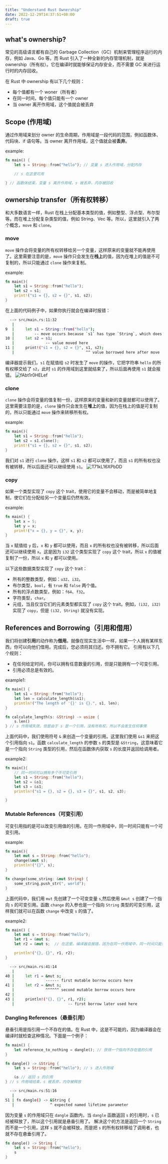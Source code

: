 ```yaml
---
title: "Understand Rust Ownership"
date: 2022-12-29T14:37:51+08:00
draft: true
---
```


## what's ownership?
常见的高级语言都有自己的 Garbage Collection（GC）机制来管理程序运行的内存，例如 Java、Go 等。而 Rust 引入了一种全新的内存管理机制，就是 ownership（所有权）。它在编译时就能够保证内存安全，而不需要 GC 来进行运行时的内存回收。

在 Rust 中 ownership 有以下几个规则：
- 每个值都有一个 woner（所有者）
- 在同一时间，每个值只能有一个 owner
- 当 owner 离开作用域，这个值就会被丢弃

## Scope (作用域)
通过作用域来划分 owner 的生命周期，作用域是一段代码的范围，例如函数体、代码块、if 语句等。当 owner 离开作用域，这个值就会被**丢弃**。

example:
```rust
fn main() {
    let s = String::from("hello"); // 变量 s 进入作用域，分配内存

    // s 在这里可用

} // 函数体结束，变量 s 离开作用域，s 被丢弃，内存被回收
```
## ownership transfer（所有权转移）
和大多数语言一样，Rust 在栈上分配基本类型的值，例如整型、浮点型、布尔型等。而在堆上分配复杂类型的值，例如 String、Vec 等。所以，这里就引入了两个概念，`move` 和 `clone`。

### move
`move` 操作会将变量的所有权转移给另一个变量，这样原来的变量就不能再使用了。这里需要注意的是，`move` 操作只会发生在**栈上**的值，因为在堆上的值是不可复制的，所以只能通过 `clone` 操作来复制。

example:
```rust
fn main(){
    let s1 = String::from("hello");
    let s2 = s1;
    print!("s1 = {}, s2 = {}", s1, s2);
}
```
在上面的代码例子中，如果你执行就会在编译时报错：
```bash
  --> src/main.rs:11:32
   |
9  |     let s1 = String::from("hello");
   |         -- move occurs because `s1` has type `String`, which does not implement the `Copy` trait
10 |     let s2 = s1;
   |              -- value moved here
11 |     print!("s1 = {}, s2 = {}", s1, s2);
   |                                ^^ value borrowed here after move
```
编译器提示我们，`s1` 在赋值给 `s2` 时发生了 `move` 的操作，它把字符串 `hello` 的所有权移交给了 `s2`，此时 `s1` 的作用域到这里就结束了，所以后面再使用 `s1` 就会报错。
![fAbt1r0HELef](https://cdn.jsdelivr.net/gh/greycodee/images@main/2022/12/30/fAbt1r0HELef.jpg)

### clone
`clone` 操作会将变量的值复制一份，这样原来的变量和新的变量就都可以使用了。这里需要注意的是，`clone` 操作只会发生在**堆上**的值，因为在栈上的值是可复制的，所以只能通过 `move` 操作来转移所有权。

example:
```rust
fn main(){
    let s1 = String::from("hello");
    let s2 = s1.clone();
    print!("s1 = {}, s2 = {}", s1, s2);
}
```
我们对 `s1` 进行 `clone` 操作，这样 `s1` 和 `s2` 都可以使用了，而且 `s1` 的所有权也没有被转移，所以后面还可以继续使用 `s1`。
![T71kL16XPbDD](https://cdn.jsdelivr.net/gh/greycodee/images@main/2022/12/30/T71kL16XPbDD.jpg)

### copy
如果一个类型实现了 `copy` 这个 trait，使用它的变量不会移动，而是被简单地复制，使它们在分配给另一个变量后仍然有效。

example:
```rust
fn main() {
    let x = 5;
    let y = x;
    print!("x = {}, y = {}", x, y);
}
```
当 `x` 赋值给 `y` 后，`x` 和 `y` 都可以使用，而且 `x` 的所有权也没有被转移，所以后面还可以继续使用 `x`。这是因为 `i32` 这个类型实现了 `copy` 这个 trait，所以 `x` 的值被复制了一份，所以 `x` 和 `y` 都可以使用。

以下这些数据类型实现了 `copy` 这个 trait：
- 所有的整数类型，例如：`u32`、`i32`。
- 布尔类型，`bool`，有 `true` 和 `false` 两个值。
- 所有的浮点数类型，例如：`f64`、`f32`。
- 字符类型，`char`。
- 元组，当且仅当它们的元素类型都实现了 `copy` 这个 trait。例如，`(i32, i32)` 实现了 `copy`，但是 `(i32, String)` 就没有实现。

## References and Borrowing（引用和借用）
我们将创建**引用**的动作称为**借用**。就像在现实生活中一样，如果一个人拥有某样东西，你可以向他们借用。完成后，您必须将其归还。你不拥有它。
引用有以下几个规则：
- 在任何给定时间，你可以拥有任意数量的引用，但是只能拥有一个可变引用。
- 引用必须总是有效的。

example1:
```rust
fn main() {
    let s1 = String::from("hello");
    let len = calculate_length(&s1);
    println!("The length of '{}' is {}.", s1, len);
}

fn calculate_length(s: &String) -> usize {
    s.len()
} // s 作用域失效，但是由于 s 是一个引用，没有所有权，所以不会发生任何事情
```
上面代码中，我们使用符号 `&` 来创造一个变量的引用。这里我们使用 `&s1` 来把这个引用指向 `s1`。函数 `calculate_length` 的参数 `s` 的类型是 `&String`，这意味着它是一个指向 `String` 类型的引用，然后在函数体内获取 `s` 的长度并返回给调用者。

example2:
```rust
fn main(){
    // 同一时间可以拥有多个不可变引用
    let s1 = String::from("hello");
    let s2 = &s1;
    let s3 = &s1;
    println!("s1 = {}, s2 = {}, s3 = {}", s1, s2, s3);

}
```
### Mutable References（可变引用）
可变引用指的是可以改变引用值的引用。在同一作用域中，同一时间只能有一个可变引用。

example:
```rust
fn main(){
    let mut s = String::from("hello");
    change(&mut s);
    println!("{}", s);
}

fn change(some_string: &mut String) {
    some_string.push_str(", world");
}
```
上面代码中，我们用 `mut` 先创建了一个可变变量 `s`,然后使用 `&mut s` 创建了一个指向 `s` 的可变引用。函数 `change` 的入参也是一个指向 `String` 类型的可变引用，这样我们就可以在函数 `change` 中改变 `s` 的值了。

example2:
```rust
fn main() {
    let mut s = String::from("hello");
    let r1 = &mut s;
    let r2 = &mut s;  // 在这里。编译器会报错，因为在同一作用域中，同一时间只能有一个可变引用。

    println!("{}, {}", r1, r2);
}
```
```bash
  --> src/main.rs:41:14
   |
40 |     let r1 = &mut s;
   |              ------ first mutable borrow occurs here
41 |     let r2 = &mut s;
   |              ^^^^^^ second mutable borrow occurs here
42 |
43 |     println!("{}, {}", r1, r2);
   |                        -- first borrow later used here
```

### Dangling References（悬垂引用）
悬垂引用是指引用一个不存在的值。在 Rust 中，这是不可能的，因为编译器会在编译时就检查这种情况。下面是一个例子：
```rust
fn main() {
    let reference_to_nothing = dangle(); // 获得一个指向不存在值的引用
}

fn dangle() -> &String {
    let s = String::from("hello"); // s 进入作用域

    &s // 返回 s 的引用
} // s 作用域结束，s 被丢弃，内存被释放
```
```bash
  --> src/main.rs:51:16
   |
51 | fn dangle() -> &String {
   |                ^ expected named lifetime parameter
```
因为变量 `s` 的作用域只在 `dangle` 函数内，当 `dangle` 函数返回 `s` 的引用时，`s` 已经被释放了，所以这个引用就是悬垂引用了。
解决这个的方法是返回一个 `String` 而不是一个引用，这样 `s` 就不会被释放，而是把 `s` 的所有权转移给了调用者，也就不存在悬垂引用了。

```rust
fn dangle() -> String {
    let s = String::from("hello");
    s
}
```
